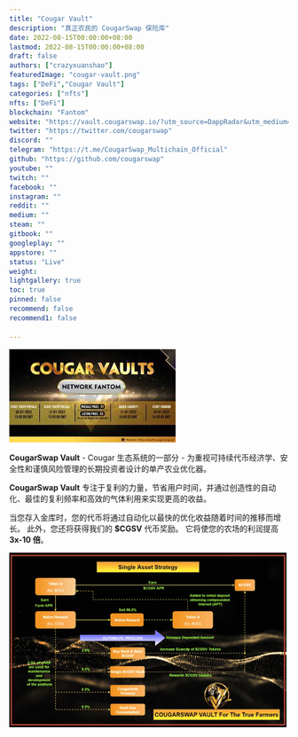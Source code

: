 ```yaml
---
title: "Cougar Vault"
description: "真正农民的 CougarSwap 保险库"
date: 2022-08-15T00:00:00+08:00
lastmod: 2022-08-15T00:00:00+08:00
draft: false
authors: ["crazyxuanshao"]
featuredImage: "cougar-vault.png"
tags: ["DeFi","Cougar Vault"]
categories: ["nfts"]
nfts: ["DeFi"]
blockchain: "Fantom"
website: "https://vault.cougarswap.io/?utm_source=DappRadar&utm_medium=deeplink&utm_campaign=visit-website"
twitter: "https://twitter.com/cougarswap"
discord: ""
telegram: "https://t.me/CougarSwap_Multichain_Official"
github: "https://github.com/cougarswap"
youtube: ""
twitch: ""
facebook: ""
instagram: ""
reddit: ""
medium: ""
steam: ""
gitbook: ""
googleplay: ""
appstore: ""
status: "Live"
weight: 
lightgallery: true
toc: true
pinned: false
recommend: false
recommend1: false

---
```


![dnsai](dnsai.png)

<p><strong>CougarSwap Vault</strong> - Cougar 生态系统的一部分 - 为重视可持续代币经济学、安全性和谨慎风险管理的长期投资者设计的单产农业优化器。</p>
<p><strong>CougarSwap Vault</strong> 专注于复利的力量，节省用户时间，并通过创造性的自动化、最佳的复利频率和高效的气体利用来实现更高的收益。</p>
<p>当您存入金库时，您的代币将通过自动化以最快的优化收益随着时间的推移而增长。 此外，您还将获得我们的 <strong>$CGSV</strong> 代币奖励。 它将使您的农场的利润提高 <strong>3x-10 倍</strong>。</p>

![idnf](idnf.png)